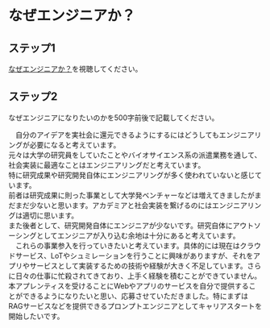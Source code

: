 # なぜエンジニアか？

## ステップ1

[なぜエンジニアか？](https://youtu.be/-aYlGr6W7iA)を視聴してください。

## ステップ2

なぜエンジニアになりたいのかを500字前後で記載してください。

　自分のアイデアを実社会に還元できるようにするにはどうしてもエンジニアリングが必要になると考えています。<br>
元々は大学の研究員をしていたことやバイオサイエンス系の派遣業務を通して、社会実装に最適なことはエンジニアリングだと考えています。<br>
特に研究成果や研究開発自体にエンジニアリングが多く使われていないと感じています。<br>
前者は研究成果に則った事業として大学発ベンチャーなどは増えてきましたがまだまだ少ないと思います。アカデミアと社会実装を繋げるのにはエンジニアリングは適切に思います。<br>
また後者として、研究開発自体にエンジニアが少ないです。研究自体にアウトソーシングとしてエンジニアが入り込む余地は十分にあると考えています。<br>
　これらの事業参入を行っていきたいと考えています。具体的には現在はクラウドサービス、LoTやシュミレーションを行うことに興味がありますが、それをアプリやサービスとして実装するための技術や経験が大きく不足しています。さらに日々の仕事に忙殺されてきており、上手く経験を積むことができていません。本アプレンティスを受けることにWebやアプリのサービスを自分で提供することができるようになりたいと思い、応募させていただきました。特にまずはRAGサービスなどを提供できるプロンプトエンジニアとしてキャリアスタートを開始したいです。
